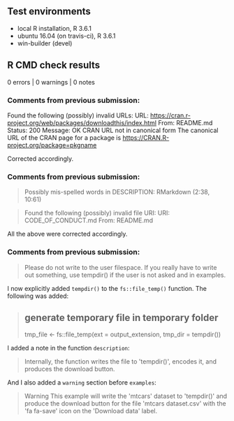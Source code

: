 ## Test environments
* local R installation, R 3.6.1
* ubuntu 16.04 (on travis-ci), R 3.6.1
* win-builder (devel)

## R CMD check results

0 errors | 0 warnings | 0 notes

### Comments from previous submission:

> 
Found the following (possibly) invalid URLs:
    URL: https://cran.r-project.org/web/packages/downloadthis/index.html
      From: README.md
      Status: 200
      Message: OK
      CRAN URL not in canonical form
    The canonical URL of the CRAN page for a package is
      https://CRAN.R-project.org/package=pkgname
      
Corrected accordingly.
      
### Comments from previous submission:

> Possibly mis-spelled words in DESCRIPTION: RMarkdown (2:38, 10:61)

> Found the following (possibly) invalid file URI: URI: CODE_OF_CONDUCT.md From: README.md

All the above were corrected accordingly.

### Comments from previous submission:

> Please do not write to the user filespace. If you really have to write out something, use tempdir() if the user is not asked and in examples.

I now explicitly added `tempdir()` to the `fs::file_temp()` function. The following was added:

> ## generate temporary file in temporary folder
> tmp_file <- fs::file_temp(ext = output_extension, tmp_dir = tempdir())

I added a note in the function `description`:

> Internally, the function writes the file to 'tempdir()', encodes it, and produces the download button.

And I also added a `warning` section before `examples`:

> Warning
> This example will write the 'mtcars' dataset to 'tempdir()' and produce the download button for the file 'mtcars dataset.csv' with the 'fa fa-save' icon on the 'Download data' label.
